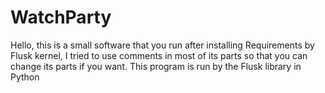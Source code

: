 # WatchParty
Hello, this is a small software that you run after installing Requirements by Flusk kernel, I tried to use comments in most of its parts so that you can change its parts if you want. This program is run by the Flusk library in Python
